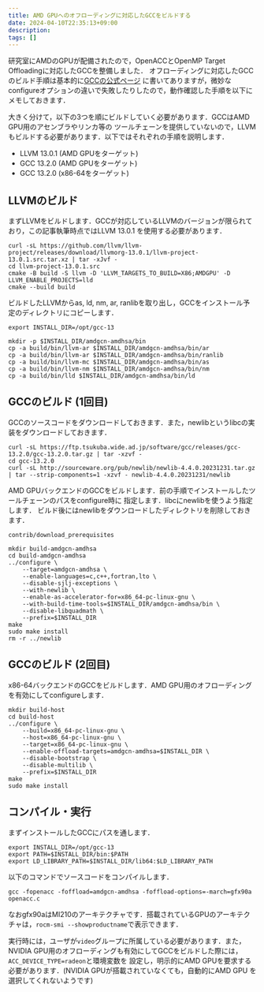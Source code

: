 ```yaml
---
title: AMD GPUへのオフローディングに対応したGCCをビルドする
date: 2024-04-10T22:35:13+09:00
description:
tags: []
---
```


研究室にAMDのGPUが配備されたので，OpenACCとOpenMP Target Offloadingに対応したGCCを整備しました．
オフローディングに対応したGCCのビルド手順は基本的に[GCCの公式ページ](https://gcc.gnu.org/wiki/Offloading)
に書いてありますが，微妙なconfigureオプションの違いで失敗したりしたので，動作確認した手順を以下にメモしておきます．

大きく分けて，以下の3つを順にビルドしていく必要があります．GCCはAMD GPU用のアセンブラやリンカ等の
ツールチェーンを提供していないので，LLVMもビルドする必要があります．以下ではそれぞれの手順を説明します．

- LLVM 13.0.1 (AMD GPUをターゲット)
- GCC 13.2.0 (AMD GPUをターゲット)
- GCC 13.2.0 (x86-64をターゲット)

## LLVMのビルド

まずLLVMをビルドします．GCCが対応しているLLVMのバージョンが限られており，この記事執筆時点ではLLVM 13.0.1
を使用する必要があります．

```
curl -sL https://github.com/llvm/llvm-project/releases/download/llvmorg-13.0.1/llvm-project-13.0.1.src.tar.xz | tar -xJvf -
cd llvm-project-13.0.1.src
cmake -B build -S llvm -D 'LLVM_TARGETS_TO_BUILD=X86;AMDGPU' -D LLVM_ENABLE_PROJECTS=lld
cmake --build build
```

ビルドしたLLVMからas, ld, nm, ar, ranlibを取り出し，GCCをインストール予定のディレクトリにコピーします．

```
export INSTALL_DIR=/opt/gcc-13

mkdir -p $INSTALL_DIR/amdgcn-amdhsa/bin
cp -a build/bin/llvm-ar $INSTALL_DIR/amdgcn-amdhsa/bin/ar
cp -a build/bin/llvm-ar $INSTALL_DIR/amdgcn-amdhsa/bin/ranlib
cp -a build/bin/llvm-mc $INSTALL_DIR/amdgcn-amdhsa/bin/as
cp -a build/bin/llvm-nm $INSTALL_DIR/amdgcn-amdhsa/bin/nm
cp -a build/bin/lld $INSTALL_DIR/amdgcn-amdhsa/bin/ld
```

## GCCのビルド (1回目)

GCCのソースコードをダウンロードしておきます．また，newlibというlibcの実装をダウンロードしておきます．

```
curl -sL https://ftp.tsukuba.wide.ad.jp/software/gcc/releases/gcc-13.2.0/gcc-13.2.0.tar.gz | tar -xzvf -
cd gcc-13.2.0
curl -sL http://sourceware.org/pub/newlib/newlib-4.4.0.20231231.tar.gz | tar --strip-components=1 -xzvf - newlib-4.4.0.20231231/newlib
```

AMD GPUバックエンドのGCCをビルドします．前の手順でインストールしたツールチェーンのパスをconfigure時に
指定します．libcにnewlibを使うよう指定します．
ビルド後にはnewlibをダウンロードしたディレクトリを削除しておきます．

```
contrib/download_prerequisites

mkdir build-amdgcn-amdhsa
cd build-amdgcn-amdhsa
../configure \
    --target=amdgcn-amdhsa \
    --enable-languages=c,c++,fortran,lto \
    --disable-sjlj-exceptions \
    --with-newlib \
    --enable-as-accelerator-for=x86_64-pc-linux-gnu \
    --with-build-time-tools=$INSTALL_DIR/amdgcn-amdhsa/bin \
    --disable-libquadmath \
    --prefix=$INSTALL_DIR
make
sudo make install
rm -r ../newlib
```

## GCCのビルド (2回目)

x86-64バックエンドのGCCをビルドします．AMD GPU用のオフローディングを有効にしてconfigureします．

```
mkdir build-host
cd build-host
../configure \
    --build=x86_64-pc-linux-gnu \
    --host=x86_64-pc-linux-gnu \
    --target=x86_64-pc-linux-gnu \
    --enable-offload-targets=amdgcn-amdhsa=$INSTALL_DIR \
    --disable-bootstrap \
    --disable-multilib \
    --prefix=$INSTALL_DIR
make
sudo make install
```

## コンパイル・実行

まずインストールしたGCCにパスを通します．

```
export INSTALL_DIR=/opt/gcc-13
export PATH=$INSTALL_DIR/bin:$PATH
export LD_LIBRARY_PATH=$INSTALL_DIR/lib64:$LD_LIBRARY_PATH
```

以下のコマンドでソースコードをコンパイルします．

```
gcc -fopenacc -foffload=amdgcn-amdhsa -foffload-options=-march=gfx90a openacc.c
```

なおgfx90aはMI210のアーキテクチャです．搭載されているGPUのアーキテクチャは，`rocm-smi
--showproductname`で表示できます．

実行時には，ユーザが`video`グループに所属している必要があります．また，NVIDIA
GPU用のオフローディングも有効にしてGCCをビルドした際には，`ACC_DEVICE_TYPE=radeon`と環境変数を
設定し，明示的にAMD GPUを要求する必要があります．(NVIDIA GPUが搭載されていなくても，自動的にAMD GPU
を選択してくれないようです)
